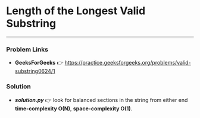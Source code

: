 # Length of the Longest Valid Substring

---

### Problem Links
- **__GeeksForGeeks__** :point_right: https://practice.geeksforgeeks.org/problems/valid-substring0624/1

### Solution
- **_solution.py_** :point_right: look for balanced sections in the string from either end **time-complexity O(N)**, **space-complexity O(1)**.
